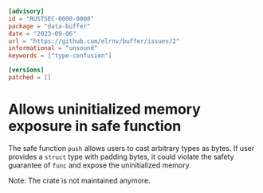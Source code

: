 ```toml
[advisory]
id = "RUSTSEC-0000-0000"
package = "data-buffer"
date = "2023-09-06"
url = "https://github.com/elrnv/buffer/issues/2"
informational = "unsound"
keywords = ["type-confusion"]

[versions]
patched = []
```

# Allows uninitialized memory exposure in safe function
The safe function `push` allows users to cast arbitrary types as bytes. If user provides a `struct` type with padding bytes, it could violate the safety guarantee of `func` and expose the uninitialized memory.

Note: The crate is not maintained anymore.